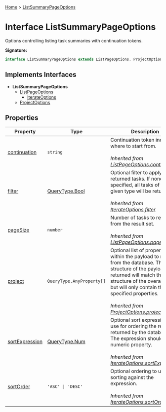 [Home](../index.md) &gt; [ListSummaryPageOptions](./listsummarypageoptions.md)

# Interface ListSummaryPageOptions

Options controlling listing task summaries with continuation tokens.

<b>Signature:</b>

```typescript
interface ListSummaryPageOptions extends ListPageOptions, ProjectOptions 
```

## Implements Interfaces

- <b>ListSummaryPageOptions</b>
    - [ListPageOptions](./listpageoptions.md)
        - [IterateOptions](./iterateoptions.md)
    - [ProjectOptions](./projectoptions.md)

## Properties

|  Property | Type | Description |
|  --- | --- | --- |
|  [continuation](./listpageoptions.md#continuation-property) | `string` | Continuation token indicating where to start from.<br><br><i>Inherited from [ListPageOptions.continuation](./listpageoptions.md#continuation-property)</i> |
|  [filter](./iterateoptions.md#filter-property) | [QueryType.Bool](../namespaces/querytype/types/bool.md) | Optional filter to apply on the returned tasks. If none is specified, all tasks of the given type will be returned.<br><br><i>Inherited from [IterateOptions.filter](./iterateoptions.md#filter-property)</i> |
|  [pageSize](./listpageoptions.md#pageSize-property) | `number` | Number of tasks to return from the result set.<br><br><i>Inherited from [ListPageOptions.pageSize](./listpageoptions.md#pageSize-property)</i> |
|  [project](./projectoptions.md#project-property) | `QueryType.AnyProperty[]` | Optional list of properties within the payload to retrieve from the database. The structure of the payload returned will match the structure of the overall data, but will only contain the specified properties.<br><br><i>Inherited from [ProjectOptions.project](./projectoptions.md#project-property)</i> |
|  [sortExpression](./iterateoptions.md#sortExpression-property) | [QueryType.Num](../namespaces/querytype/types/num.md) | Optional sort expression to use for ordering the results returned by the database. The expression should be a numeric property.<br><br><i>Inherited from [IterateOptions.sortExpression](./iterateoptions.md#sortExpression-property)</i> |
|  [sortOrder](./iterateoptions.md#sortOrder-property) | `'ASC' \| 'DESC'` | Optional ordering to use for sorting against the expression.<br><br><i>Inherited from [IterateOptions.sortOrder](./iterateoptions.md#sortOrder-property)</i> |

